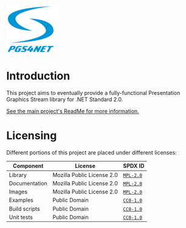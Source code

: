 ﻿<!--
    Copyright 2023 William Swartzendruber

    This Source Code Form is subject to the terms of the Mozilla Public License, v. 2.0. If a
    copy of the MPL was not distributed with this file, You can obtain one at
    https://mozilla.org/MPL/2.0/.

    SPDX-License-Identifier: MPL-2.0
-->

![PGS4NET Logo](./PGS4NET/PackageIcon.png)

# Introduction

This project aims to eventually provide a fully-functional Presentation Graphics Stream library
for .NET Standard 2.0.

[See the main project's ReadMe for more information.](PGS4NET/ReadMe.md)

# Licensing

Different portions of this project are placed under different licenses:

| Component     | License                    | SPDX ID                           |
|---------------|----------------------------|-----------------------------------|
| Library       | Mozilla Public License 2.0 | [`MPL-2.0`](LICENSES/MPL-2.0.txt) |
| Documentation | Mozilla Public License 2.0 | [`MPL-2.0`](LICENSES/MPL-2.0.txt) |
| Images        | Mozilla Public License 2.0 | [`MPL-2.0`](LICENSES/MPL-2.0.txt) |
| Examples      | Public Domain              | [`CC0-1.0`](LICENSES/CC0-1.0.txt) |
| Build scripts | Public Domain              | [`CC0-1.0`](LICENSES/CC0-1.0.txt) |
| Unit tests    | Public Domain              | [`CC0-1.0`](LICENSES/CC0-1.0.txt) |
